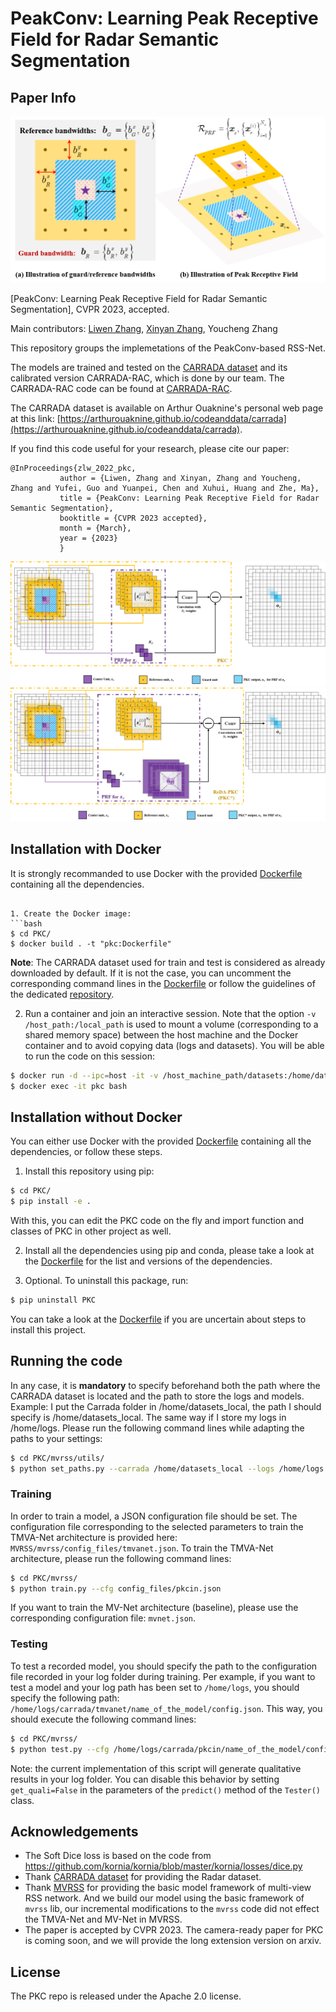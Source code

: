 # PeakConv: Learning Peak Receptive Field for Radar Semantic Segmentation

## Paper Info

![teaser_schema](./images/prf.png)

[PeakConv: Learning Peak Receptive Field for Radar Semantic Segmentation], CVPR 2023, accepted.

Main contributors: [Liwen Zhang](https://github.com/zlw9161), [Xinyan Zhang](https://github.com/zxy1501434265), Youcheng Zhang

This repository groups the implemetations of the PeakConv-based RSS-Net.

The models are trained and tested on the [CARRADA dataset](https://arxiv.org/abs/2005.01456) and its calibrated version CARRADA-RAC, which is done by our team.
The CARRADA-RAC code can be found at [CARRADA-RAC](https://github.com/zlw9161/CARRADA-RAC).

The CARRADA dataset is available on Arthur Ouaknine's personal web page at this link: [https://arthurouaknine.github.io/codeanddata/carrada](https://arthurouaknine.github.io/codeanddata/carrada).

If you find this code useful for your research, please cite our paper:
```
@InProceedings{zlw_2022_pkc,
	       author = {Liwen, Zhang and Xinyan, Zhang and Youcheng, Zhang and Yufei, Guo and Yuanpei, Chen and Xuhui, Huang and Zhe, Ma},
	       title = {PeakConv: Learning Peak Receptive Field for Radar Semantic Segmentation},
	       booktitle = {CVPR 2023 accepted},
	       month = {March},
	       year = {2023}
	       }
```
![Vanilla-PKC](./images/vanilla.png)
![ReDA-PKC](./images/reda.png)
## Installation with Docker

It is strongly recommanded to use Docker with the provided [Dockerfile](./Dockerfile) containing all the dependencies.
```

1. Create the Docker image:
```bash
$ cd PKC/
$ docker build . -t "pkc:Dockerfile"
```

**Note**: The CARRADA dataset used for train and test is considered as already downloaded by default. If it is not the case, you can uncomment the corresponding command lines in the [Dockerfile](./Dockerfile) or follow the guidelines of the dedicated [repository](https://github.com/valeoai/carrada_dataset).

2. Run a container and join an interactive session. Note that the option `-v /host_path:/local_path` is used to mount a volume (corresponding to a shared memory space) between the host machine and the Docker container and to avoid copying data (logs and datasets). You will be able to run the code on this session:
```bash
$ docker run -d --ipc=host -it -v /host_machine_path/datasets:/home/datasets_local -v /host_machine_path/logs:/home/logs --name pkc --gpus all pkc:Dockerfile sleep infinity
$ docker exec -it pkc bash
```


## Installation without Docker

You can either use Docker with the provided [Dockerfile](./Dockerfile) containing all the dependencies, or follow these steps.

1. Install this repository using pip:
```bash
$ cd PKC/
$ pip install -e .
```
With this, you can edit the PKC code on the fly and import function and classes of PKC in other project as well.

2. Install all the dependencies using pip and conda, please take a look at the [Dockerfile](./Dockerfile) for the list and versions of the dependencies.

3. Optional. To uninstall this package, run:
```bash
$ pip uninstall PKC
```

You can take a look at the [Dockerfile](./Dockerfile) if you are uncertain about steps to install this project.


## Running the code

In any case, it is **mandatory** to specify beforehand both the path where the CARRADA dataset is located and the path to store the logs and models. Example: I put the Carrada folder in /home/datasets_local, the path I should specify is /home/datasets_local. The same way if I store my logs in /home/logs. Please run the following command lines while adapting the paths to your settings:

```bash
$ cd PKC/mvrss/utils/
$ python set_paths.py --carrada /home/datasets_local --logs /home/logs
```

### Training

In order to train a model, a JSON configuration file should be set. The configuration file corresponding to the selected parameters to train the TMVA-Net architecture is provided here: `MVRSS/mvrss/config_files/tmvanet.json`. To train the TMVA-Net architecture, please run the following command lines:

```bash
$ cd PKC/mvrss/
$ python train.py --cfg config_files/pkcin.json
```

If you want to train the MV-Net architecture (baseline), please use the corresponding configuration file: `mvnet.json`.

### Testing

To test a recorded model, you should specify the path to the configuration file recorded in your log folder during training. Per example, if you want to test a model and your log path has been set to `/home/logs`, you should specify the following path: `/home/logs/carrada/tmvanet/name_of_the_model/config.json`. This way, you should execute the following command lines:

```bash
$ cd PKC/mvrss/
$ python test.py --cfg /home/logs/carrada/pkcin/name_of_the_model/config.json
```
Note: the current implementation of this script will generate qualitative results in your log folder. You can disable this behavior by setting `get_quali=False` in the parameters of the `predict()` method of the `Tester()` class.


## Acknowledgements
- The Soft Dice loss is based on the code from <https://github.com/kornia/kornia/blob/master/kornia/losses/dice.py>
- Thank [CARRADA dataset](https://arxiv.org/abs/2005.01456) for providing the Radar dataset.
- Thank [MVRSS](https://arxiv.org/abs/2103.16214) for providing the basic model framework of multi-view RSS network. And we build our model using the basic framework of `mvrss` lib, our incremental modifications to the  `mvrss` code did not effect the TMVA-Net and MV-Net in MVRSS. 
- The paper is accepted by CVPR 2023. The camera-ready paper for PKC is coming soon, and we will provide the long extension version on arxiv.
## License
The PKC repo is released under the Apache 2.0 license.

